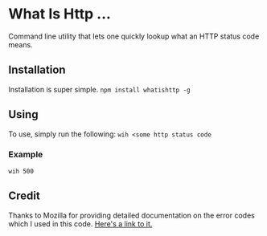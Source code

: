 # What Is Http ... 
Command line utility that lets one quickly lookup what an HTTP status code means.

## Installation
Installation is super simple. 
`npm install whatishttp -g`

## Using
To use, simply run the following:
`wih <some http status code`

### Example

`wih 500`

## Credit
Thanks to Mozilla for providing detailed documentation on the error codes which I used in this code. [Here's a link to it.](https://developer.mozilla.org/en-US/docs/Web/HTTP/status)

